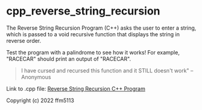 # cpp_reverse_string_recursion
The Reverse String Recursion Program (C++) asks the user to enter a string, which is passed to a void recursive function that displays the string in reverse order. 

Test the program with a palindrome to see how it works! For example, "RACECAR" should print an output of "RACECAR".

 > I have cursed and recursed this function and it STILL doesn't work"
 – Anonymous

Link to .cpp file: <a href="https://github.com/ffm5113/cpp_reverse_string_recursion/blob/main/ReverseStrRecursion.cpp">Reverse String Recursion C++ Program</a>

Copyright (c) 2022 ffm5113
